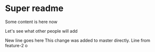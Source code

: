# Super readme

Some content is here now

Let's see what other people will add

New line goes here
This change was added to master directly.
Line from feature-2
o
